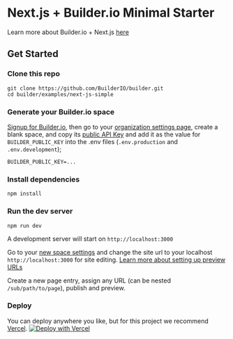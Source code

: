# Next.js + Builder.io Minimal Starter

Learn more about Builder.io + Next.js [here](https://www.builder.io/c/docs/getting-started?codeFramework=next)

## Get Started

### Clone this repo
```
git clone https://github.com/BuilderIO/builder.git
cd builder/examples/next-js-simple
```

### Generate your Builder.io space
<!-- TODO: link "private key" to a forum post or doc showing how to create that -->
[Signup for Builder.io](builder.io/signup), then go to your [organization settings page](https://builder.io/account/organization?root=true), create a blank space, and copy its [public API Key](https://builder.io/account/space) and add it as the value for `BUILDER_PUBLIC_KEY` into the .env files (`.env.production` and `.env.development`);

```
BUILDER_PUBLIC_KEY=...
```

### Install dependencies
```
npm install
```

### Run the dev server
```
npm run dev
```
A development server will start on `http://localhost:3000`

Go to your [new space settings](https://builder.io/account/space) and change the site url to your localhost `http://localhost:3000` for site editing. [Learn more about setting up preview URLs](https://www.builder.io/c/docs/guides/preview-url)

Create a new page entry, assign any URL (can be nested `/sub/path/to/page`), publish and preview.

### Deploy

You can deploy anywhere you like, but for this project we recommend [Vercel](https://nextjs.org/docs/deployment). 
[![Deploy with Vercel](https://vercel.com/button)](https://vercel.com/new/git/external?repository-url=https%3A%2F%2Fgithub.com%2Fbuilderio%2Fbuilder%2Ftree%2Fmaster%2Fexamples%2Fnext-js-simple)

